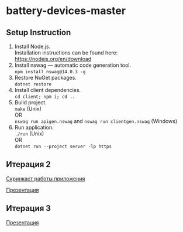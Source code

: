 # battery-devices-master

## Setup Instruction

1. Install Node.js. <br/>
   Installation instructions can be found here: https://nodejs.org/en/download
2. Install nswag — automatic code generation tool. <br/>
   `npm install nswag@14.0.3 -g`
3. Restore NuGet packages. <br/>
   `dotnet restore`
4. Install client dependencies. <br/>
   `cd client; npm i; cd ..`
5. Build project. <br/>
   `make` (Unix) <br/> OR <br/> `nswag run apigen.nswag` and `nswag run clientgen.nswag` (Windows)
6. Run application. <br/>
   `./run` (Unix) <br/> OR <br/> `dotnet run --project server -lp https`

## Итерация 2

[Скринкаст работы приложения](https://drive.google.com/file/d/1P27lMn_53urH26l79JT_YdW_Vn4TxeT_/view?usp=sharing)

[Презентация](https://docs.google.com/presentation/d/1HEqx0hy5rIVZiJH80dui4qmq9hYMK1HpA-GMuQUQEFE/edit?usp=sharing)

## Итерация 3

[Презентация](https://docs.google.com/presentation/d/1JTcXnAYFlqQk5t2yJsG_W4jq7CXrT6sY-PsZiJmsXQI/edit?usp=sharing)